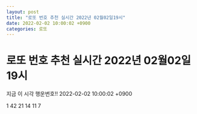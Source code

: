 ```yaml
---
layout: post
title: "로또 번호 추천 실시간 2022년 02월02일19시"
date: 2022-02-02 10:00:02 +0900
categories: 로또
---
```


# 로또 번호 추천 실시간 2022년 02월02일19시

지금 이 시각 행운번호!! 2022-02-02 10:00:02 +0900

 1  42  21  14  11  7 

